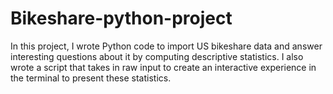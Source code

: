 # Bikeshare-python-project
In this project, I wrote Python code to import US bikeshare data and answer interesting questions about it by computing descriptive statistics. I also wrote a script that takes in raw input to create an interactive experience in the terminal to present these statistics.
